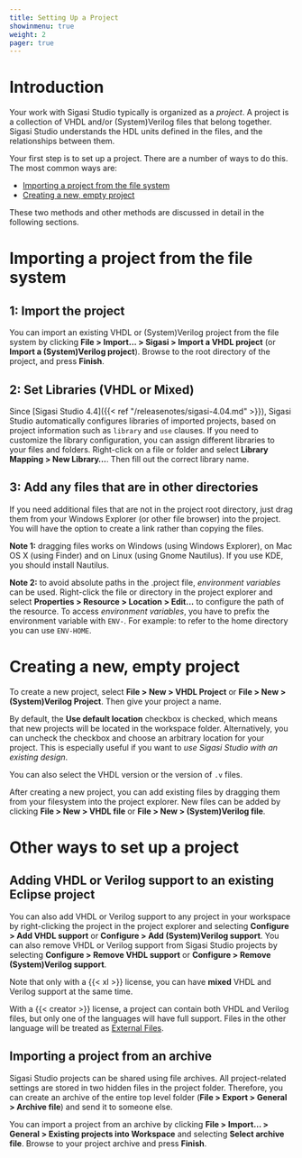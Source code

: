 ```yaml
---
title: Setting Up a Project
showinmenu: true
weight: 2
pager: true
---
```


# Introduction

Your work with Sigasi Studio typically is organized as a *project*. A project
is a collection of VHDL and/or (System)Verilog files that belong together. Sigasi Studio
understands the HDL units defined in the files, and the relationships
between them.

Your first step is to set up a project. There are a number of ways to do
this. The most common ways are:

* [Importing a project from the file system](#importing-a-project-from-the-file-system)
* [Creating a new, empty project](#creating-a-new-empty-project)

These two methods and other methods are discussed in detail in the
following sections.

# Importing a project from the file system

## 1: Import the project

You can import an existing VHDL or (System)Verilog project from the file system by clicking
**File \> Import… \> Sigasi \> Import a VHDL project** (or **Import a (System)Verilog project**). Browse to the
root directory of the project, and press **Finish**.

## 2: Set Libraries (VHDL or Mixed)

Since [Sigasi Studio 4.4]({{< ref "/releasenotes/sigasi-4.04.md" >}}), Sigasi Studio automatically configures libraries of imported projects, based on project information
such as `library` and `use` clauses. If you need to customize the library configuration, you can assign different
libraries to your files and folders. Right-click on a file or folder and select **Library Mapping \> New Library…**.
Then fill out the correct library name.

## 3: Add any files that are in other directories

If you need additional files that are not in the project root directory,
just drag them from your Windows Explorer (or other file browser) into
the project. You will have the option to create a link rather than
copying the files.

**Note 1:** dragging files works on Windows (using Windows Explorer), on
Mac OS X (using Finder) and on Linux (using Gnome Nautilus). If you use
KDE, you should install Nautilus.

**Note 2:** to avoid absolute paths in the .project file, *environment variables* can be used.
Right-click the file or directory in the project explorer and select
**Properties > Resource > Location > Edit...** to configure the path of the resource.
To access *environment variables*, you have to prefix the environment variable with `ENV-`.
For example: to refer to the home directory you can use `ENV-HOME`.

# Creating a new, empty project

To create a new project, select **File \> New \> VHDL Project** or
**File \> New \> (System)Verilog Project**. Then give your project a name.

By default, the **Use default location** checkbox is checked, which
means that new projects will be located in the workspace folder.
Alternatively, you can uncheck the checkbox and choose an arbitrary
location for your project. This is especially useful if you want to *use
Sigasi Studio with an existing design*.

You can also select the VHDL version or the version of `.v` files.

After creating a new project, you can add existing files by dragging
them from your filesystem into the project explorer. New files can be
added by clicking **File \> New \> VHDL file** or **File \> New \> (System)Verilog file**.

# Other ways to set up a project

## Adding VHDL or Verilog support to an existing Eclipse project

You can also add VHDL or Verilog support to any project in your
workspace by right-clicking the project in the project explorer and
selecting **Configure \> Add VHDL support** or **Configure \> Add
(System)Verilog support**. You can also remove VHDL or Verilog support from
Sigasi Studio projects by selecting **Configure \> Remove VHDL support** or
**Configure \> Remove (System)Verilog support**.

Note that only with a {{< xl >}} license, you can have **mixed** VHDL and
Verilog support at the same time.

With a {{< creator >}} license, a project can contain both VHDL and
Verilog files, but only one of the languages will have full support.
Files in the other language will be treated as [External Files](/manual/opening#external-files).

## Importing a project from an archive

Sigasi Studio projects can be shared using file archives. All project-related
settings are stored in two hidden files in the project folder.
Therefore, you can create an archive of the entire top level folder
(**File \> Export \> General \> Archive file**) and send it to someone
else.

You can import a project from an archive by clicking **File \> Import…
\> General \> Existing projects into Workspace** and selecting **Select
archive file**. Browse to your project archive and press **Finish**.


